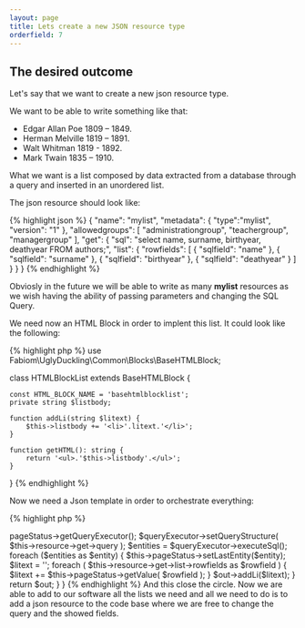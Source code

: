 ```yaml
---
layout: page
title: Lets create a new JSON resource type
orderfield: 7
---
```


## The desired outcome

Let's say that we want to create a new json resource type.

We want to be able to write something like that:

* Edgar Allan Poe 1809 – 1849.
* Herman Melville 1819 – 1891.
* Walt Whitman 1819 - 1892.
* Mark Twain 1835 – 1910.

What we want is a list composed by data extracted from a database through a query and inserted in an unordered list.

The json resource should look like:

{% highlight json %}
{
  "name": "mylist",
  "metadata": { "type":"mylist", "version": "1" },
  "allowedgroups": [ "administrationgroup", "teachergroup", "managergroup" ],
  "get": {
    "sql": "select name, surname, birthyear, deathyear FROM authors;",
    "list": {
      "rowfields": [
        { "sqlfield": "name" },
        { "sqlfield": "surname" },
		{ "sqlfield": "birthyear" },
		{ "sqlfield": "deathyear" }
      ]
    }
  }
}
{% endhighlight %}

Obviosly in the future we will be able to write as many **mylist** resources as we wish having the ability of passing parameters and changing the SQL Query.

We need now an HTML Block in order to implent this list. It could look like the following:

{% highlight php %}
use Fabiom\UglyDuckling\Common\Blocks\BaseHTMLBlock;

class HTMLBlockList extends BaseHTMLBlock {
	
    const HTML_BLOCK_NAME = 'basehtmlblocklist';	
    private string $listbody;
	
    function addLi(string $litext) {
        $this->listbody += '<li>'.litext.'</li>';
    }

    function getHTML(): string {
        return '<ul>.'$this->listbody'.</ul>';
    }

}
{% endhighlight %}

Now we need a Json template in order to orchestrate everything:

{% highlight php %}
<?php
use Fabiom\UglyDuckling\Common\Json\JsonTemplates\JsonTemplate;
use Fabiom\UglyDuckling\Custom\HTMLBlocks\HTMLBlockExample;

class JsonTemplateExample extends JsonTemplate {

    const blocktype = 'mylist';
    
    /**
     * @return \Fabiom\UglyDuckling\Common\Blocks\EmptyHTMLBlock|HTMLBlockExample
     */
    public function createHTMLBlock() {
        $out = new HTMLBlockList;
        
        $queryExecutor = $this->pageStatus->getQueryExecutor();
        $queryExecutor->setQueryStructure( $this->resource->get->query );
        $entities = $queryExecutor->executeSql();
        
        foreach ($entities as $entity) {
            $this->pageStatus->setLastEntity($entity);
            
            $litext = '';
            foreach ( $this->resource->get->list->rowfields as $rowfield ) {
                $litext += $this->pageStatus->getValue( $rowfield );
            }
            $out->addLi($litext);
        }
        
        return $out;
    }

}
{% endhighlight %}

And this close the circle. Now we are able to add to our software all the lists we need and all we need to do is to add a json resource to the code base where we are free to change the query and the showed fields.

